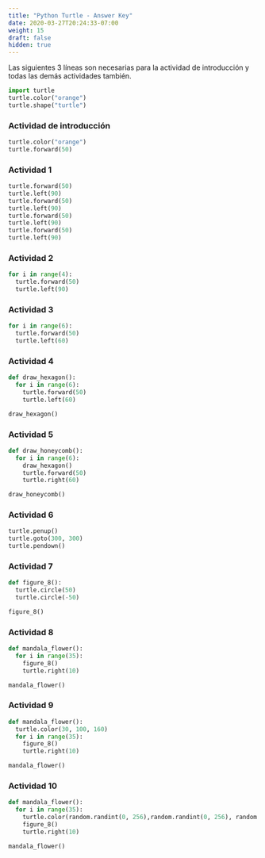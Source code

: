 ```yaml
---
title: "Python Turtle - Answer Key"
date: 2020-03-27T20:24:33-07:00
weight: 15
draft: false
hidden: true
---
```


Las siguientes 3 líneas son necesarias para la actividad de introducción y todas las demás actividades también.

```python
import turtle
turtle.color("orange")
turtle.shape("turtle")
```

### Actividad de introducción
```python
turtle.color("orange")
turtle.forward(50)
```

### Actividad 1
```python
turtle.forward(50)
turtle.left(90)
turtle.forward(50)
turtle.left(90)
turtle.forward(50)
turtle.left(90)
turtle.forward(50)
turtle.left(90)
```

### Actividad 2
```python
for i in range(4):
  turtle.forward(50)
  turtle.left(90)
```

### Actividad 3
```python
for i in range(6):
  turtle.forward(50)
  turtle.left(60)
```

### Actividad 4
```python
def draw_hexagon():
  for i in range(6):
    turtle.forward(50)
    turtle.left(60)

draw_hexagon()
```

### Actividad 5
```python
def draw_honeycomb():
  for i in range(6):
    draw_hexagon()
    turtle.forward(50)
    turtle.right(60)

draw_honeycomb()
```

### Actividad 6
```python
turtle.penup()
turtle.goto(300, 300)
turtle.pendown()
```

### Actividad 7
```python
def figure_8():
  turtle.circle(50)
  turtle.circle(-50)

figure_8()
```

### Actividad 8
```python
def mandala_flower():
  for i in range(35):
    figure_8()
    turtle.right(10)

mandala_flower()
```

### Actividad 9
```python
def mandala_flower():
  turtle.color(30, 100, 160)
  for i in range(35):
    figure_8()
    turtle.right(10)

mandala_flower()
```

### Actividad 10
```python
def mandala_flower():
  for i in range(35):
    turtle.color(random.randint(0, 256),random.randint(0, 256), random.randint(0, 256)) 
    figure_8()
    turtle.right(10)

mandala_flower()
```

